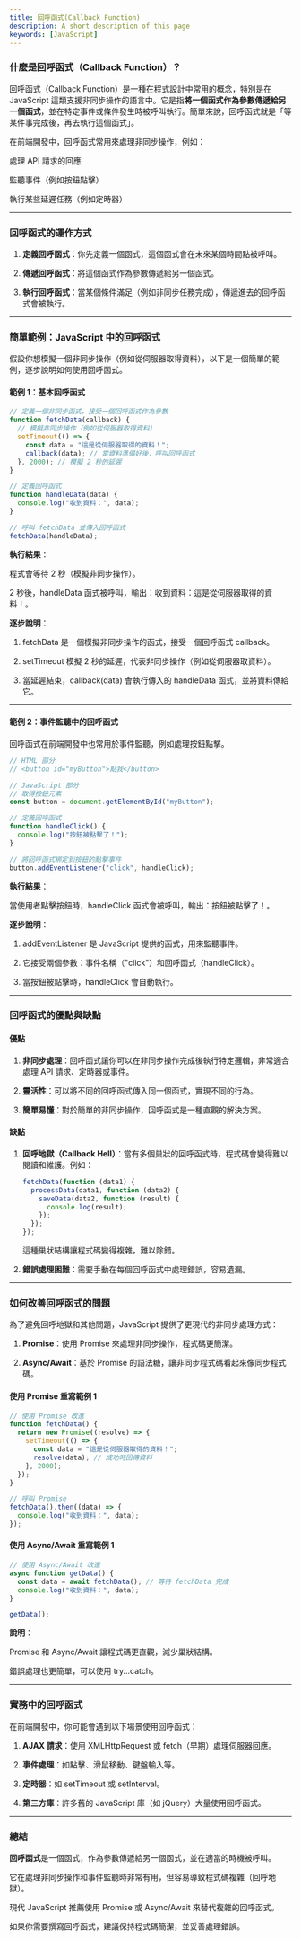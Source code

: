 ```yaml
---
title: 回呼函式(Callback Function)
description: A short description of this page
keywords: [JavaScript]
---
```


### 什麼是回呼函式（Callback Function）？

回呼函式（Callback Function）是一種在程式設計中常用的概念，特別是在 JavaScript 這類支援非同步操作的語言中。它是指**將一個函式作為參數傳遞給另一個函式**，並在特定事件或條件發生時被呼叫執行。簡單來說，回呼函式就是「等某件事完成後，再去執行這個函式」。

在前端開發中，回呼函式常用來處理非同步操作，例如：

處理 API 請求的回應

監聽事件（例如按鈕點擊）

執行某些延遲任務（例如定時器）

---

### 回呼函式的運作方式

1. **定義回呼函式**：你先定義一個函式，這個函式會在未來某個時間點被呼叫。

2. **傳遞回呼函式**：將這個函式作為參數傳遞給另一個函式。

3. **執行回呼函式**：當某個條件滿足（例如非同步任務完成），傳遞進去的回呼函式會被執行。

---

### 簡單範例：JavaScript 中的回呼函式

假設你想模擬一個非同步操作（例如從伺服器取得資料），以下是一個簡單的範例，逐步說明如何使用回呼函式。

#### 範例 1：基本回呼函式

```javascript
// 定義一個非同步函式，接受一個回呼函式作為參數
function fetchData(callback) {
  // 模擬非同步操作（例如從伺服器取得資料）
  setTimeout(() => {
    const data = "這是從伺服器取得的資料！";
    callback(data); // 當資料準備好後，呼叫回呼函式
  }, 2000); // 模擬 2 秒的延遲
}

// 定義回呼函式
function handleData(data) {
  console.log("收到資料：", data);
}

// 呼叫 fetchData 並傳入回呼函式
fetchData(handleData);
```

**執行結果**：

程式會等待 2 秒（模擬非同步操作）。

2 秒後，handleData 函式被呼叫，輸出：收到資料：這是從伺服器取得的資料！。

**逐步說明**：

1. fetchData 是一個模擬非同步操作的函式，接受一個回呼函式 callback。

2. setTimeout 模擬 2 秒的延遲，代表非同步操作（例如從伺服器取資料）。

3. 當延遲結束，callback(data) 會執行傳入的 handleData 函式，並將資料傳給它。

---

#### 範例 2：事件監聽中的回呼函式

回呼函式在前端開發中也常用於事件監聽，例如處理按鈕點擊。

```javascript
// HTML 部分
// <button id="myButton">點我</button>

// JavaScript 部分
// 取得按鈕元素
const button = document.getElementById("myButton");

// 定義回呼函式
function handleClick() {
  console.log("按鈕被點擊了！");
}

// 將回呼函式綁定到按鈕的點擊事件
button.addEventListener("click", handleClick);
```

**執行結果**：

 當使用者點擊按鈕時，handleClick 函式會被呼叫，輸出：按鈕被點擊了！。

**逐步說明**：

1. addEventListener 是 JavaScript 提供的函式，用來監聽事件。

2. 它接受兩個參數：事件名稱（"click"）和回呼函式（handleClick）。

3. 當按鈕被點擊時，handleClick 會自動執行。

---

### 回呼函式的優點與缺點

#### 優點

1. **非同步處理**：回呼函式讓你可以在非同步操作完成後執行特定邏輯，非常適合處理 API 請求、定時器或事件。

2. **靈活性**：可以將不同的回呼函式傳入同一個函式，實現不同的行為。

3. **簡單易懂**：對於簡單的非同步操作，回呼函式是一種直觀的解決方案。

#### 缺點

1. **回呼地獄（Callback Hell）**：當有多個巢狀的回呼函式時，程式碼會變得難以閱讀和維護。例如：

  

   ```javascript
   fetchData(function (data1) {
     processData(data1, function (data2) {
       saveData(data2, function (result) {
         console.log(result);
       });
     });
   });
   ```

   這種巢狀結構讓程式碼變得複雜，難以除錯。

2. **錯誤處理困難**：需要手動在每個回呼函式中處理錯誤，容易遺漏。

---

### 如何改善回呼函式的問題

為了避免回呼地獄和其他問題，JavaScript 提供了更現代的非同步處理方式：

1. **Promise**：使用 Promise 來處理非同步操作，程式碼更簡潔。

2. **Async/Await**：基於 Promise 的語法糖，讓非同步程式碼看起來像同步程式碼。

#### 使用 Promise 重寫範例 1

```javascript
// 使用 Promise 改進
function fetchData() {
  return new Promise((resolve) => {
    setTimeout(() => {
      const data = "這是從伺服器取得的資料！";
      resolve(data); // 成功時回傳資料
    }, 2000);
  });
}

// 呼叫 Promise
fetchData().then((data) => {
  console.log("收到資料：", data);
});
```

#### 使用 Async/Await 重寫範例 1

```javascript
// 使用 Async/Await 改進
async function getData() {
  const data = await fetchData(); // 等待 fetchData 完成
  console.log("收到資料：", data);
}

getData();
```

**說明**：

Promise 和 Async/Await 讓程式碼更直觀，減少巢狀結構。

錯誤處理也更簡單，可以使用 try...catch。

---

### 實務中的回呼函式

在前端開發中，你可能會遇到以下場景使用回呼函式：

1. **AJAX 請求**：使用 XMLHttpRequest 或 fetch（早期）處理伺服器回應。

2. **事件處理**：如點擊、滑鼠移動、鍵盤輸入等。

3. **定時器**：如 setTimeout 或 setInterval。

4. **第三方庫**：許多舊的 JavaScript 庫（如 jQuery）大量使用回呼函式。

---

### 總結

**回呼函式**是一個函式，作為參數傳遞給另一個函式，並在適當的時機被呼叫。

它在處理非同步操作和事件監聽時非常有用，但容易導致程式碼複雜（回呼地獄）。

現代 JavaScript 推薦使用 Promise 或 Async/Await 來替代複雜的回呼函式。

如果你需要撰寫回呼函式，建議保持程式碼簡潔，並妥善處理錯誤。
